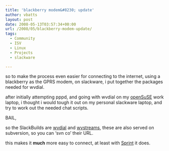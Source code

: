 ```yaml
---
title: 'blackberry modem&#8230; update'
author: vbatts
layout: post
date: 2008-05-13T03:57:34+00:00
url: /2008/05/blackberry-modem-update/
tags:
  - Community
  - ISV
  - Linux
  - Projects
  - slackware

---
```

so to make the process even easier for connecting to the internet, using a blackberry as the GPRS modem, on slackware, i put together the packages needed for wvdial.
  
after initially attempting pppd, and going with wvdial on my <font color="#ffffff"><a href="http://www.opensuse.org">openSuSE</a></font> work laptop, i thought i would tough it out on my personal slackware laptop, and try to work out the needed chat scripts.
  
BAIL,
  
so the SlackBuilds are [wvdial][1] and [wvstreams][2], these are also served on subversion, so you can &#8216;svn co&#8217; their URL.
  
this makes it **much** more easy to connect, at least with [Sprint][3] it does.

 [1]: http://hashbangbash.com/pub/src/SlackBuilds/wvdial/
 [2]: http://hashbangbash.com/pub/src/SlackBuilds/wvstreams/
 [3]: http://www.sprint.com/